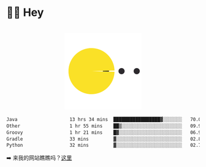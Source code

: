 
# 👋🏻 Hey
<div align="center">
	<br>
	<img src="https://raw.githubusercontent.com/Aniket965/Aniket965/master/pacman.svg?sanitize=true" width="200" height="200">
	<br>
</div>

<!--START_SECTION:waka-->

```txt
Java                   13 hrs 34 mins  █████████████████▓░░░░░░░   70.03 %
Other                  1 hr 55 mins    ██▒░░░░░░░░░░░░░░░░░░░░░░   09.96 %
Groovy                 1 hr 21 mins    █▓░░░░░░░░░░░░░░░░░░░░░░░   06.97 %
Gradle                 33 mins         ▓░░░░░░░░░░░░░░░░░░░░░░░░   02.86 %
Python                 32 mins         ▓░░░░░░░░░░░░░░░░░░░░░░░░   02.75 %
```

<!--END_SECTION:waka-->

 ➡️  来我的网站瞧瞧吗？[这里](https://www.shaolongfei.com)
